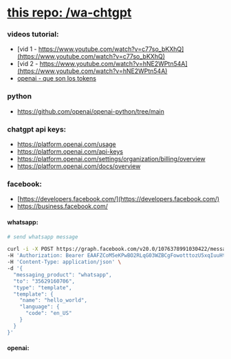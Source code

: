 # [this repo: /wa-chtgpt](https://github.com/eacevedof/prj_python37/tree/master/wa-chtgpt)

### videos tutorial:
  - [vid 1 - https://www.youtube.com/watch?v=c77so_bKXhQ](https://www.youtube.com/watch?v=c77so_bKXhQ)
  - [vid 2 - https://www.youtube.com/watch?v=hNE2WPtn54A](https://www.youtube.com/watch?v=hNE2WPtn54A)
  - [openai - que son los tokens](https://youtu.be/U0yBE-twgnk?t=463)

### python
- https://github.com/openai/openai-python/tree/main

### chatgpt api keys:
  - https://platform.openai.com/usage
  - https://platform.openai.com/api-keys
  - https://platform.openai.com/settings/organization/billing/overview
  - https://platform.openai.com/docs/overview

### facebook:
  - [https://developers.facebook.com/](https://developers.facebook.com/)
  - https://business.facebook.com/


#### whatsapp:
```sh
# send whatsapp message

curl -i -X POST https://graph.facebook.com/v20.0/1076378991030422/messages \
-H 'Authorization: Bearer EAAFZCoM5eKPwBO2RLqG03WZBCgFowotttozU5xqIuuHtHumttbUmGxTLfX4yH0wrM05crm6iqZARNrZCbsh5yINtMZA1rrdfSTQJEZBJUPzVmJrlZAcnMBX5ysp3eb5Guc4Wn7WqzZCgHV8mNTlpJabQRROxCKfpflfxi5ji4PqteKXRfWVts5de2qvPqHkoSLp47N95NmX4TPdMw9iZCbxopUu12MMJhaFDZBr8kZD' \
-H 'Content-Type: application/json' \
-d '{
  "messaging_product": "whatsapp",
  "to": "35629160706",
  "type": "template",
  "template": {
    "name": "hello_world",
    "language": {
      "code": "en_US"
    }
  }
}'

```

#### openai:
```sh

```